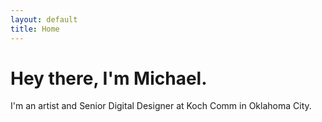 ```yaml
---
layout: default
title: Home
---
```


# Hey there, I'm Michael.
I'm an <span class="highlight">artist</span> and <span class="highlight">Senior Digital Designer</span> at Koch Comm in Oklahoma City. 
